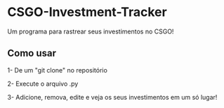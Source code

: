 # CSGO-Investment-Tracker
Um programa para rastrear seus investimentos no CSGO!

## Como usar
1- De um "git clone" no repositório

2- Execute o arquivo .py

3- Adicione, remova, edite e veja os seus investimentos em um só lugar!
